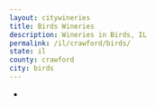 ```yaml
---
layout: citywineries
title: Birds Wineries
description: Wineries in Birds, IL
permalink: /il/crawford/birds/
state: il
county: crawford
city: birds
---
```

-
